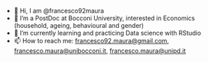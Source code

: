 - 👋 Hi, I am @francesco92maura
- 👀 I’m a PostDoc at Bocconi University, interested in Economics (household, ageing, behavioural and gender)
- 🌱 I’m currently learning and practicing Data science with RStudio
- 📫 How to reach me: francesco92.maura@gmail.com, francesco.maura@unibocconi.it, francesco.maura@unipd.it

<!---
francesco92maura/francesco92maura is a ✨ special ✨ repository because its `README.md` (this file) appears on your GitHub profile.
You can click the Preview link to take a look at your changes.
--->
